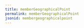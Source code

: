 ```yaml
---
title: memberGeographicalPoint
permalink: memberGeographicalPoint
jsonid: membergeographicalpoint
---
```


